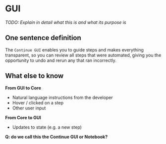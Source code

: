 # GUI

*TODO: Explain in detail what this is and what its purpose is*

## One sentence definition

The `Continue GUI` enables you to guide steps and makes everything transparent, so you can review all steps that were automated, giving you the opportunity to undo and rerun any that ran incorrectly.

## What else to know

**From GUI to Core**
- Natural language instructions from the developer
- Hover / clicked on a step
- Other user input

**From Core to GUI**
- Updates to state (e.g. a new step)

**Q: do we call this the Continue GUI or Notebook?**
